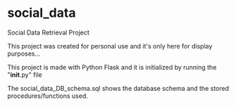 # social_data
Social Data Retrieval Project

This project was created for personal use and it's only here for display purposes...

This project is made with Python Flask and it is initialized by running the "__init__.py" file

The social_data_DB_schema.sql shows the database schema and the stored procedures/functions used.
